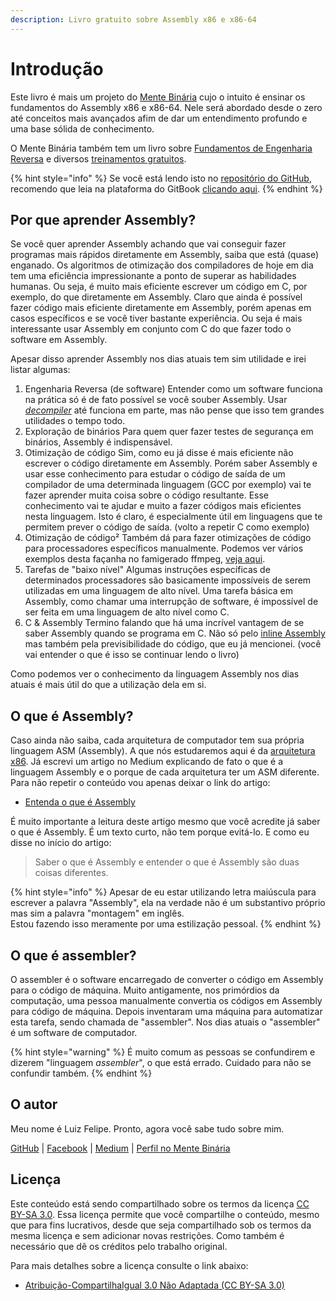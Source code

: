 ```yaml
---
description: Livro gratuito sobre Assembly x86 e x86-64
---
```


# Introdução

Este livro é mais um projeto do [Mente Binária](https://mentebinaria.com.br/) cujo o intuito é ensinar os fundamentos do Assembly x86 e x86-64. Nele será abordado desde o zero até conceitos mais avançados afim de dar um entendimento profundo e uma base sólida de conhecimento.

O Mente Binária também tem um livro sobre [Fundamentos de Engenharia Reversa](https://mentebinaria.gitbook.io/engenharia-reversa/) e diversos [treinamentos gratuitos](https://www.mentebinaria.com.br/treinamentos/).

{% hint style="info" %}
Se você está lendo isto no [repositório do GitHub](https://github.com/Silva97/livro-assembly-x86), recomendo que leia na plataforma do GitBook [clicando aqui](https://mentebinaria.gitbook.io/assembly-x86/).
{% endhint %}

## Por que aprender Assembly?

Se você quer aprender Assembly achando que vai conseguir fazer programas mais rápidos diretamente em Assembly, saiba que está \(quase\) enganado. Os algoritmos de otimização dos compiladores de hoje em dia tem uma eficiência impressionante a ponto de superar as habilidades humanas. Ou seja, é muito mais eficiente escrever um código em C, por exemplo, do que diretamente em Assembly. Claro que ainda é possível fazer código mais eficiente diretamente em Assembly, porém apenas em casos específicos e se você tiver bastante experiência. Ou seja é mais interessante usar Assembly em conjunto com C do que fazer todo o software em Assembly.

Apesar disso aprender Assembly nos dias atuais tem sim utilidade e irei listar algumas:

1. Engenharia Reversa \(de software\) Entender como um software funciona na prática só é de fato possível se você souber Assembly. Usar [_decompiler_](https://pt.wikipedia.org/wiki/Descompilador) até funciona em parte, mas não pense que isso tem grandes utilidades o tempo todo.
2. Exploração de binários Para quem quer fazer testes de segurança em binários, Assembly é indispensável.
3. Otimização de código Sim, como eu já disse é mais eficiente não escrever o código diretamente em Assembly. Porém saber Assembly e usar esse conhecimento para estudar o código de saída de um compilador de uma determinada linguagem \(GCC por exemplo\) vai te fazer aprender muita coisa sobre o código resultante. Esse conhecimento vai te ajudar e muito a fazer códigos mais eficientes nesta linguagem. Isto é claro, é especialmente útil em linguagens que te permitem prever o código de saída. \(volto a repetir C como exemplo\)
4. Otimização de código² Também dá para fazer otimizações de código para processadores específicos manualmente. Podemos ver vários exemplos desta façanha no famigerado ffmpeg, [veja aqui](https://github.com/FFmpeg/FFmpeg/blob/a0ac49e38ee1d1011c394d7be67d0f08b2281526/libavcodec/x86/ac3dsp.asm).
5. Tarefas de "baixo nível" Algumas instruções específicas de determinados processadores são basicamente impossíveis de serem utilizadas em uma linguagem de alto nível. Uma tarefa básica em Assembly, como chamar uma interrupção de software, é impossível de ser feita em uma linguagem de alto nível como C.
6. C & Assembly Termino falando que há uma incrível vantagem de se saber Assembly quando se programa em C. Não só pelo [inline Assembly](https://gcc.gnu.org/onlinedocs/gcc/Using-Assembly-Language-with-C.html) mas também pela previsibilidade do código, que eu já mencionei. \(você vai entender o que é isso se continuar lendo o livro\)

Como podemos ver o conhecimento da linguagem Assembly nos dias atuais é mais útil do que a utilização dela em si.

## O que é Assembly?

Caso ainda não saiba, cada arquitetura de computador tem sua própria linguagem ASM \(Assembly\). A que nós estudaremos aqui é da [arquitetura x86](https://pt.wikipedia.org/wiki/X86). Já escrevi um artigo no Medium explicando de fato o que é a linguagem Assembly e o porque de cada arquitetura ter um ASM diferente. Para não repetir o conteúdo vou apenas deixar o link do artigo:

* [Entenda o que é Assembly](https://medium.com/@FreeDev/entenda-o-que-%C3%A9-assembly-ed64526cab49)

É muito importante a leitura deste artigo mesmo que você acredite já saber o que é Assembly. É um texto curto, não tem porque evitá-lo. E como eu disse no início do artigo:

> Saber o que é Assembly e entender o que é Assembly são duas coisas diferentes.

{% hint style="info" %}
Apesar de eu estar utilizando letra maiúscula para escrever a palavra "Assembly", ela na verdade não é um substantivo próprio mas sim a palavra "montagem" em inglês.  
Estou fazendo isso meramente por uma estilização pessoal.
{% endhint %}

## O que é assembler?

O assembler é o software encarregado de converter o código em Assembly para o código de máquina. Muito antigamente, nos primórdios da computação, uma pessoa manualmente convertia os códigos em Assembly para código de máquina. Depois inventaram uma máquina para automatizar esta tarefa, sendo chamada de "assembler". Nos dias atuais o "assembler" é um software de computador.

{% hint style="warning" %}
É muito comum as pessoas se confundirem e dizerem "linguagem _assembler_", o que está errado. Cuidado para não se confundir também.
{% endhint %}

## O autor

Meu nome é Luiz Felipe. Pronto, agora você sabe tudo sobre mim.

[GitHub](https://github.com/Silva97) \| [Facebook](https://www.facebook.com/B4.0E.B0.48.CD.10.B0.69.CD.10.C3) \| [Medium](https://freedev.medium.com/) \| [Perfil no Mente Binária](https://www.mentebinaria.com.br/profile/522-felipesilva/)

## Licença

Este conteúdo está sendo compartilhado sobre os termos da licença [CC BY-SA 3.0](https://creativecommons.org/licenses/by-sa/3.0/legalcode). Essa licença permite que você compartilhe o conteúdo, mesmo que para fins lucrativos, desde que seja compartilhado sob os termos da mesma licença e sem adicionar novas restrições. Como também é necessário que dê os créditos pelo trabalho original.

Para mais detalhes sobre a licença consulte o link abaixo:

* [Atribuição-CompartilhaIgual 3.0 Não Adaptada \(CC BY-SA 3.0\)](https://creativecommons.org/licenses/by-sa/3.0/deed.pt)

